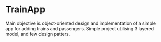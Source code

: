# TrainApp

Main objective is object-oriented design and implementation of a simple app for adding trains and passengers. Simple project utilising 3 layered model, and few design patters. 
